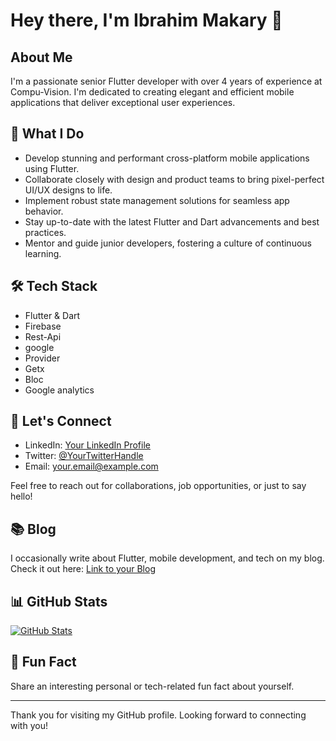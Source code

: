 # Hey there, I'm Ibrahim Makary 👋

## About Me

I'm a passionate senior Flutter developer with over 4 years of experience at Compu-Vision. I'm dedicated to creating elegant and efficient mobile applications that deliver exceptional user experiences.

## 🚀 What I Do

- Develop stunning and performant cross-platform mobile applications using Flutter.
- Collaborate closely with design and product teams to bring pixel-perfect UI/UX designs to life.
- Implement robust state management solutions for seamless app behavior.
- Stay up-to-date with the latest Flutter and Dart advancements and best practices.
- Mentor and guide junior developers, fostering a culture of continuous learning.

## 🛠️ Tech Stack

- Flutter & Dart
- Firebase
- Rest-Api
- google
- Provider
- Getx
- Bloc
- Google analytics



## 💬 Let's Connect

- LinkedIn: [Your LinkedIn Profile](https://www.linkedin.com/in/yourusername/)
- Twitter: [@YourTwitterHandle](https://twitter.com/yourusername)
- Email: [your.email@example.com](mailto:your.email@example.com)

Feel free to reach out for collaborations, job opportunities, or just to say hello!

## 📚 Blog

I occasionally write about Flutter, mobile development, and tech on my blog. Check it out here: [Link to your Blog](https://yourblog.com)

## 📊 GitHub Stats

[![GitHub Stats](https://github-readme-stats.vercel.app/api?username=ibrahimmakary-compuvision&count_private=true&show_icons=true&theme=dark)](https://github.com/yourusername)

## 🎵 Fun Fact

Share an interesting personal or tech-related fun fact about yourself.

---

Thank you for visiting my GitHub profile. Looking forward to connecting with you!
